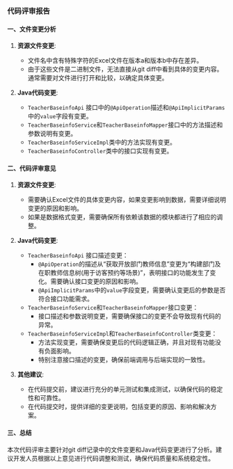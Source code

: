 ### 代码评审报告

#### 一、文件变更分析

1. **资源文件变更**:
    - 文件名中含有特殊字符的Excel文件在版本a和版本b中存在差异。
    - 由于这些文件是二进制文件，无法直接从git diff中看到具体的变更内容。通常需要对文件进行打开和比较，以确定具体变更。

2. **Java代码变更**:
    - `TeacherBaseinfoApi` 接口中的`@ApiOperation`描述和`@ApiImplicitParams`中的`value`字段有变更。
    - `TeacherBaseinfoService`和`TeacherBaseinfoMapper`接口中的方法描述和参数说明有变更。
    - `TeacherBaseinfoServiceImpl`类中的方法实现有变更。
    - `TeacherBaseinfoController`类中的接口实现有变更。

#### 二、代码评审意见

1. **资源文件变更**:
    - 需要确认Excel文件的具体变更内容，如果变更影响到数据，需要详细说明变更的原因和影响。
    - 如果是数据格式变更，需要确保所有依赖该数据的模块都进行了相应的调整。

2. **Java代码变更**:
    - `TeacherBaseinfoApi` 接口描述变更：
        - `@ApiOperation`的描述从“获取开放部门教师信息”变更为“构建部门及在职教师信息树(用于访客预约等场景)”，表明接口的功能发生了变化。需要确认接口变更的原因和影响。
        - `@ApiImplicitParams`中的`value`字段变更，需要确认变更后的参数是否符合接口功能需求。
    - `TeacherBaseinfoService`和`TeacherBaseinfoMapper`接口变更：
        - 接口描述和参数说明变更，需要确保接口的变更不会导致现有代码的异常。
    - `TeacherBaseinfoServiceImpl`和`TeacherBaseinfoController`类变更：
        - 方法实现变更，需要确保变更后的代码逻辑正确，并且对现有功能没有负面影响。
        - 特别注意接口描述的变更，确保前端调用与后端实现的一致性。

3. **其他建议**:
    - 在代码提交前，建议进行充分的单元测试和集成测试，以确保代码的稳定性和可靠性。
    - 在代码提交时，提供详细的变更说明，包括变更的原因、影响和解决方案。

#### 三、总结

本次代码评审主要针对git diff记录中的文件变更和Java代码变更进行了分析。建议开发人员根据以上意见进行代码调整和测试，确保代码质量和系统稳定性。